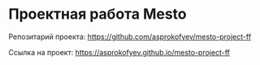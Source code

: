 # Проектная работа Mesto

Репозитарий проекта: https://github.com/asprokofyev/mesto-project-ff

Ссылка на проект: https://asprokofyev.github.io/mesto-project-ff
